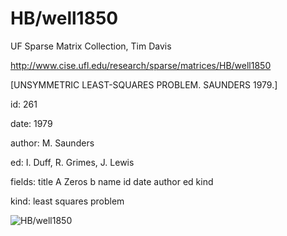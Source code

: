 # HB/well1850

 UF Sparse Matrix Collection, Tim Davis

 http://www.cise.ufl.edu/research/sparse/matrices/HB/well1850

 [UNSYMMETRIC LEAST-SQUARES PROBLEM.                  SAUNDERS 1979.]

 id: 261

 date: 1979

 author: M. Saunders

 ed: I. Duff, R. Grimes, J. Lewis

 fields: title A Zeros b name id date author ed kind

 kind: least squares problem

![HB/well1850](http://yifanhu.net/GALLERY/GRAPHS/GIF_SMALL/HB@well1850.gif)
